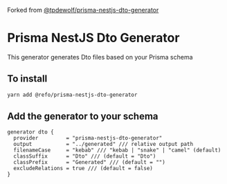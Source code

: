 Forked from [@tpdewolf/prisma-nestjs-dto-generator](https://www.npmjs.com/package/@tpdewolf/prisma-nestjs-dto-generator)

# Prisma NestJS Dto Generator

This generator generates Dto files based on your Prisma schema

## To install

```bash
yarn add @refo/prisma-nestjs-dto-generator
```

## Add the generator to your schema

```
generator dto {
  provider         = "prisma-nestjs-dto-generator"
  output           = "../generated" /// relative output path
  filenameCase     = "kebab" /// "kebab | "snake" | "camel" (default)
  classSuffix      = "Dto" /// (default = "Dto")
  classPrefix      = "Generated" /// (default = "")
  excludeRelations = true /// (default = false)
}
```
